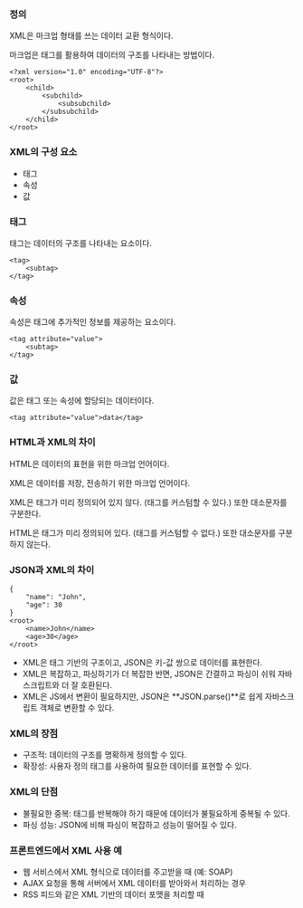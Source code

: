 ### 정의

XML은 마크업 형태를 쓰는 데이터 교환 형식이다.

마크업은 태그를 활용하여 데이터의 구조를 나타내는 방법이다.

```tsx
<?xml version="1.0" encoding="UTF-8"?>
<root>
    <child>
        <subchild>
            <subsubchild>
        </subsubchild>
    </child>
</root>
```

### XML의 구성 요소

- 태그
- 속성
- 값

### 태그

태그는 데이터의 구조를 나타내는 요소이다.

```tsx
<tag>
    <subtag>
</tag>
```

### 속성

속성은 태그에 추가적인 정보를 제공하는 요소이다.

```tsx
<tag attribute="value">
    <subtag>
</tag>
```

### 값

값은 태그 또는 속성에 할당되는 데이터이다.

```tsx
<tag attribute="value">data</tag>
```

### HTML과 XML의 차이

HTML은 데이터의 표현을 위한 마크업 언어이다.

XML은 데이터를 저장, 전송하기 위한 마크업 언어이다.

XML은 태그가 미리 정의되어 있지 않다.
(태그를 커스텀할 수 있다.)
또한 대소문자를 구분한다.

HTML은 태그가 미리 정의되어 있다.
(태그를 커스텀할 수 없다.)
또한 대소문자를 구분하지 않는다.

### JSON과 XML의 차이

```tsx
{
    "name": "John",
    "age": 30
}
<root>
    <name>John</name>
    <age>30</age>
</root>
```

- XML은 태그 기반의 구조이고, JSON은 키-값 쌍으로 데이터를 표현한다.
- XML은 복잡하고, 파싱하기가 더 복잡한 반면, JSON은 간결하고 파싱이 쉬워 자바스크립트와 더 잘 호환된다.
- XML은 JS에서 변환이 필요하지만, JSON은 **JSON.parse()**로 쉽게 자바스크립트 객체로 변환할 수 있다.

### XML의 장점

- 구조적: 데이터의 구조를 명확하게 정의할 수 있다.
- 확장성: 사용자 정의 태그를 사용하여 필요한 데이터를 표현할 수 있다.

### XML의 단점

- 불필요한 중복: 태그를 반복해야 하기 때문에 데이터가 불필요하게 중복될 수 있다.
- 파싱 성능: JSON에 비해 파싱이 복잡하고 성능이 떨어질 수 있다.

### 프론트엔드에서 XML 사용 예

- 웹 서비스에서 XML 형식으로 데이터를 주고받을 때 (예: SOAP)
- AJAX 요청을 통해 서버에서 XML 데이터를 받아와서 처리하는 경우
- RSS 피드와 같은 XML 기반의 데이터 포맷을 처리할 때
